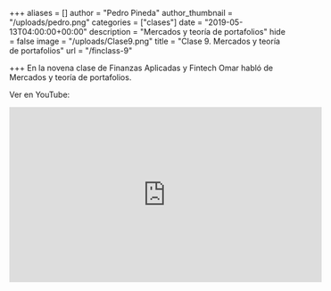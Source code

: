 +++
aliases = []
author = "Pedro Pineda"
author_thumbnail = "/uploads/pedro.png"
categories = ["clases"]
date = "2019-05-13T04:00:00+00:00"
description = "Mercados y teoría de portafolios"
hide = false
image = "/uploads/Clase9.png"
title = "Clase 9. Mercados y teoría de portafolios"
url = "/finclass-9"

+++
En la novena clase de Finanzas Aplicadas y Fintech Omar habló de Mercados y teoría de portafolios.

Ver en YouTube:

<div style="text-align:center">
<iframe width="560" height="315" src="https://www.youtube.com/embed/4PvgNcPZGY4" frameborder="0" allow="accelerometer; autoplay; encrypted-media; gyroscope; picture-in-picture" allowfullscreen></iframe>
</div> 